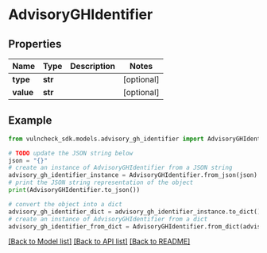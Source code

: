 # AdvisoryGHIdentifier


## Properties

Name | Type | Description | Notes
------------ | ------------- | ------------- | -------------
**type** | **str** |  | [optional] 
**value** | **str** |  | [optional] 

## Example

```python
from vulncheck_sdk.models.advisory_gh_identifier import AdvisoryGHIdentifier

# TODO update the JSON string below
json = "{}"
# create an instance of AdvisoryGHIdentifier from a JSON string
advisory_gh_identifier_instance = AdvisoryGHIdentifier.from_json(json)
# print the JSON string representation of the object
print(AdvisoryGHIdentifier.to_json())

# convert the object into a dict
advisory_gh_identifier_dict = advisory_gh_identifier_instance.to_dict()
# create an instance of AdvisoryGHIdentifier from a dict
advisory_gh_identifier_from_dict = AdvisoryGHIdentifier.from_dict(advisory_gh_identifier_dict)
```
[[Back to Model list]](../README.md#documentation-for-models) [[Back to API list]](../README.md#documentation-for-api-endpoints) [[Back to README]](../README.md)


